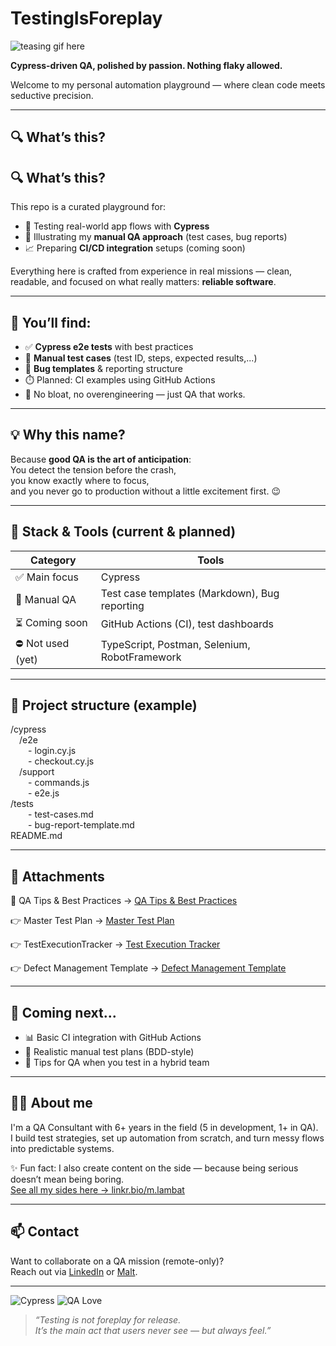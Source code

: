 #  TestingIsForeplay

![teasing gif here](https://media4.giphy.com/media/v1.Y2lkPTc5MGI3NjExMHFyZnBwZnk3YzV2NGQ5dDh4dTZocHRnYTU0dHRnY3hod3gyejZuNSZlcD12MV9pbnRlcm5hbF9naWZfYnlfaWQmY3Q9Zw/26ybuKc5xTF2gC5na/giphy.gif)

**Cypress-driven QA, polished by passion. Nothing flaky allowed.**

Welcome to my personal automation playground — where clean code meets seductive precision.

---

## 🔍 What’s this?

## 🔍 What’s this?

This repo is a curated playground for:

- 🔬 Testing real-world app flows with **Cypress**
- 🧠 Illustrating my **manual QA approach** (test cases, bug reports)
- 📈 Preparing **CI/CD integration** setups (coming soon)

Everything here is crafted from experience in real missions — clean, readable, and focused on what really matters: **reliable software**.

---

## 💚 You’ll find:

- ✅ **Cypress e2e tests** with best practices
- 📝 **Manual test cases** (test ID, steps, expected results,...)
- 🐞 **Bug templates** & reporting structure
- ⏱️ Planned: CI examples using GitHub Actions
- 👀 No bloat, no overengineering — just QA that works.

---

## 💡 Why this name?

Because **good QA is the art of anticipation**:  
You detect the tension before the crash,  
you know exactly where to focus,  
and you never go to production without a little excitement first. 😉

---
## 🧪 Stack & Tools (current & planned)

| Category | Tools |
|---|---|
| ✅ Main focus | Cypress |
| 🧠 Manual QA | Test case templates (Markdown), Bug reporting |
| ⏳ Coming soon | GitHub Actions (CI), test dashboards |
| ⛔ Not used (yet) | TypeScript, Postman, Selenium, RobotFramework |

---

## 📁 Project structure (example)

/cypress  
 /e2e  
  - login.cy.js  
  - checkout.cy.js  
 /support  
  - commands.js  
  - e2e.js  
/tests  
  - test-cases.md  
  - bug-report-template.md  
README.md

---
## 📎 Attachments

🧠 QA Tips & Best Practices
→ [QA Tips & Best Practices](./Docs/QA_Tips_Best_Practices.md)

👉 Master Test Plan
→ [Master Test Plan](./Docs/MasterTestPlan/Master_test_Plan.md)

👉 TestExecutionTracker
→ [Test Execution Tracker](./Docs/Test%20Execution%20Tracker/Test_Execution_Tracker.md)

👉 Defect Management Template
→ [Defect Management Template](./Docs/Defect%20Management%20Template/Defect_Management_Template.md)

---

## 🤖 Coming next...

- 📊 Basic CI integration with GitHub Actions
- 📁 Realistic manual test plans (BDD-style)
- 📱 Tips for QA when you test in a hybrid team

---

## 👩‍💻 About me

I'm a QA Consultant with 6+ years in the field (5 in development, 1+ in QA).  
I build test strategies, set up automation from scratch, and turn messy flows into predictable systems.

✨ Fun fact: I also create content on the side — because being serious doesn’t mean being boring.  
[See all my sides here → linkr.bio/m.lambat](https://linkr.bio/m.lambat)

---

## 📫 Contact

Want to collaborate on a QA mission (remote-only)?  
Reach out via [LinkedIn](https://www.linkedin.com/in/mohammad-lambat/) or [Malt](https://www.malt.fr/profile/mohammadlambat).

---
![Cypress](https://img.shields.io/badge/Tested%20with-Cypress-6e40c9?logo=cypress&logoColor=white)
![QA Love](https://img.shields.io/badge/Flaky%20tests-not%20welcome-red)

> *“Testing is not foreplay for release.  
> It’s the main act that users never see — but always feel.”*
